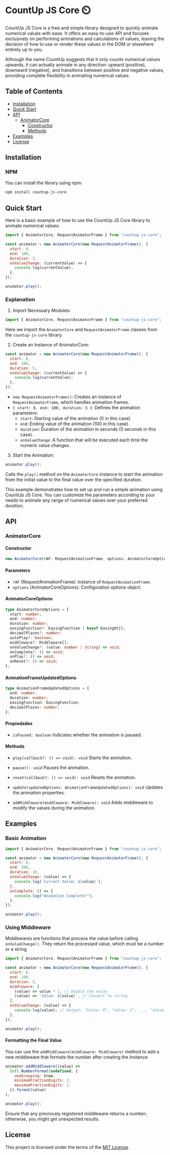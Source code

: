# CountUp JS Core ⏲️

CountUp JS Core is a free and simple library designed to quickly animate numerical values with ease. It offers an easy-to-use API and focuses exclusively on performing animations and calculations of values, leaving the decision of how to use or render these values in the DOM or elsewhere entirely up to you.

Although the name CountUp suggests that it only counts numerical values upwards, it can actually animate in any direction: upward (positive), downward (negative), and transitions between positive and negative values, providing complete flexibility in animating numerical values.

## Table of Contents

- [Installation](#installation)
- [Quick Start](#quick-start)
- [API](#api)
  - [AnimatorCore](#animatorcore)
    - [Constructor](#constructor)
    - [Methods](#methods)
- [Examples](#examples)
- [License](#license)

## Installation

### NPM

You can install the library using npm:

```sh
npm install countup-js-core
```

## Quick Start

Here is a basic example of how to use the CountUp JS Core library to animate numerical values:

```javascript
import { AnimatorCore, RequestAnimatorFrame } from "countup-js-core";

const animator = new AnimatorCore(new RequestAnimatorFrame(), {
  start: 0,
  end: 100,
  duration: 5,
  onValueChange: (currentValue) => {
    console.log(currentValue);
  },
});

animator.play();
```

### Explanation

1. Import Necessary Modules:

```javascript
import { AnimatorCore, RequestAnimatorFrame } from "countup-js-core";
```

Here we import the `AnimatorCore` and `RequestAnimatorFrame` classes from the `countup-js-core` library.

2. Create an Instance of AnimatorCore:

```javascript
const animator = new AnimatorCore(new RequestAnimatorFrame(), {
  start: 0,
  end: 100,
  duration: 5,
  onValueChange: (currentValue) => {
    console.log(currentValue);
  },
});
```

- `new RequestAnimatorFrame()`: Creates an instance of `RequestAnimatorFrame`, which handles animation frames.
- `{ start: 0, end: 100, duration: 5 }`: Defines the animation parameters:
  - `start`: Starting value of the animation (0 in this case).
  - `end`: Ending value of the animation (100 in this case).
  - `duration`: Duration of the animation in seconds (5 seconds in this case).
  - `onValueChange`: A function that will be executed each time the numeric value changes.

3. Start the Animation:

```javascript
animator.play();
```

Calls the `play()` method on the `AnimatorCore` instance to start the animation from the initial value to the final value over the specified duration.

This example demonstrates how to set up and run a simple animation using CountUp JS Core. You can customize the parameters according to your needs to animate any range of numerical values over your preferred duration.

## API

### AnimatorCore

#### Constructor

```javascript
new AnimatorCore(rAF: RequestAnimationFrame, options: AnimatorCoreOptions);
```

#### Parameters

- `rAF` (RequestAnimationFrame): Instance of `RequestAnimationFrame`.
- `options` (AnimatorCoreOptions): Configuration options object.

#### AnimatorCoreOptions

```ts
type AnimatorCoreOptions = {
  start: number;
  end: number;
  duration: number;
  easingFunction?: EasingFunction | keyof EasingUtil;
  decimalPlaces?: number;
  autoPlay?: boolean;
  middleware?: Middleware[];
  onValueChange?: (value: number | string) => void;
  onComplete?: () => void;
  onPlay?: () => void;
  onReset?: () => void;
};
```

#### AnimationFrameUpdatedOptions

```ts
type AnimationFrameUpdatedOptions = {
  end: number;
  duration: number;
  easingFunction: EasingFunction;
  decimalPlaces: number;
};
```

#### Propiedades

- `isPaused: boolean`
  Indicates whether the animation is paused.

#### Methods

- `play(callback?: () => void): void`
  Starts the animation.

- `pause(): void`
  Pauses the animation.

- `reset(callback?: () => void): void`
  Resets the animation.

- `update(updatedOptions: AnimationFrameUpdatedOptions): void`
  Updates the animation properties.

- `addMiddleware(middleware: Middleware): void`
  Adds middleware to modify the values during the animation.

## Examples

### Basic Animation

```javascript
import { AnimatorCore, RequestAnimatorFrame } from "countup-js-core";

const animator = new AnimatorCore(new RequestAnimatorFrame(), {
  start: 0,
  end: 200,
  duration: 10,
  onValueChange: (value) => {
    console.log(`Current Value: ${value}`);
  },
  onComplete: () => {
    console.log("Animation Complete!");
  },
});

animator.play();
```

### Using Middleware

Middlewares are functions that process the value before calling `onValueChange()`. They return the processed value, which must be a number or a string.

```javascript
import { AnimatorCore, RequestAnimatorFrame } from "countup-js-core";

const animator = new AnimatorCore(new RequestAnimatorFrame(), {
  start: 0,
  end: 100,
  duration: 5,
  middleware: [
    (value) => value * 2, // Double the value
    (value) => `Value: ${value}`, // Convert to string
  ],
  onValueChange: (value) => {
    console.log(value); // Output: "Value: 0", "Value: 2", ..., "Value: 200"
  },
});

animator.play();
```

#### Formatting the Final Value

You can use the `addMiddleware(middleware: Middleware)` method to add a new middleware that formats the number after creating the instance:

```javascript
animator.addMiddleware((value) =>
  Intl.NumberFormat(undefined, {
    useGrouping: true,
    minimumFractionDigits: 2,
    maximumFractionDigits: 2,
  }).format(value)
);

animator.play();
```

Ensure that any previously registered middleware returns a number; otherwise, you might get unexpected results.

## License

This project is licensed under the terms of the [MIT License](https://opensource.org/license/mit).
